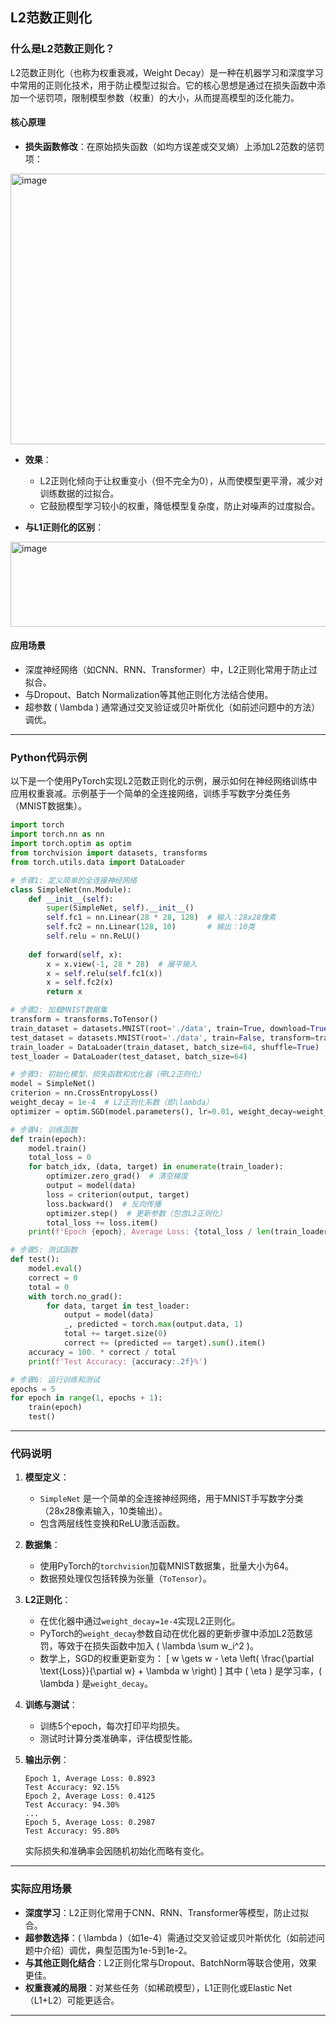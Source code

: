 ## L2范数正则化
### 什么是L2范数正则化？

L2范数正则化（也称为权重衰减，Weight Decay）是一种在机器学习和深度学习中常用的正则化技术，用于防止模型过拟合。它的核心思想是通过在损失函数中添加一个惩罚项，限制模型参数（权重）的大小，从而提高模型的泛化能力。

#### 核心原理
- **损失函数修改**：在原始损失函数（如均方误差或交叉熵）上添加L2范数的惩罚项：
 <img width="990" height="433" alt="image" src="https://github.com/user-attachments/assets/f0402296-985c-46c0-b126-27eb7b1a345e" />


- **效果**：
  - L2正则化倾向于让权重变小（但不完全为0），从而使模型更平滑，减少对训练数据的过拟合。
  - 它鼓励模型学习较小的权重，降低模型复杂度，防止对噪声的过度拟合。

- **与L1正则化的区别**：
<img width="1002" height="136" alt="image" src="https://github.com/user-attachments/assets/f7fbba9d-bb4d-4dfc-9e87-f13a25a27819" />


#### 应用场景
- 深度神经网络（如CNN、RNN、Transformer）中，L2正则化常用于防止过拟合。
- 与Dropout、Batch Normalization等其他正则化方法结合使用。
- 超参数 \( \lambda \) 通常通过交叉验证或贝叶斯优化（如前述问题中的方法）调优。

---

### Python代码示例

以下是一个使用PyTorch实现L2范数正则化的示例，展示如何在神经网络训练中应用权重衰减。示例基于一个简单的全连接网络，训练手写数字分类任务（MNIST数据集）。

```python
import torch
import torch.nn as nn
import torch.optim as optim
from torchvision import datasets, transforms
from torch.utils.data import DataLoader

# 步骤1: 定义简单的全连接神经网络
class SimpleNet(nn.Module):
    def __init__(self):
        super(SimpleNet, self).__init__()
        self.fc1 = nn.Linear(28 * 28, 128)  # 输入：28x28像素
        self.fc2 = nn.Linear(128, 10)       # 输出：10类
        self.relu = nn.ReLU()
    
    def forward(self, x):
        x = x.view(-1, 28 * 28)  # 展平输入
        x = self.relu(self.fc1(x))
        x = self.fc2(x)
        return x

# 步骤2: 加载MNIST数据集
transform = transforms.ToTensor()
train_dataset = datasets.MNIST(root='./data', train=True, download=True, transform=transform)
test_dataset = datasets.MNIST(root='./data', train=False, transform=transform)
train_loader = DataLoader(train_dataset, batch_size=64, shuffle=True)
test_loader = DataLoader(test_dataset, batch_size=64)

# 步骤3: 初始化模型、损失函数和优化器（带L2正则化）
model = SimpleNet()
criterion = nn.CrossEntropyLoss()
weight_decay = 1e-4  # L2正则化系数（即\lambda）
optimizer = optim.SGD(model.parameters(), lr=0.01, weight_decay=weight_decay)

# 步骤4: 训练函数
def train(epoch):
    model.train()
    total_loss = 0
    for batch_idx, (data, target) in enumerate(train_loader):
        optimizer.zero_grad()  # 清空梯度
        output = model(data)
        loss = criterion(output, target)
        loss.backward()  # 反向传播
        optimizer.step()  # 更新参数（包含L2正则化）
        total_loss += loss.item()
    print(f'Epoch {epoch}, Average Loss: {total_loss / len(train_loader):.4f}')

# 步骤5: 测试函数
def test():
    model.eval()
    correct = 0
    total = 0
    with torch.no_grad():
        for data, target in test_loader:
            output = model(data)
            _, predicted = torch.max(output.data, 1)
            total += target.size(0)
            correct += (predicted == target).sum().item()
    accuracy = 100. * correct / total
    print(f'Test Accuracy: {accuracy:.2f}%')

# 步骤6: 运行训练和测试
epochs = 5
for epoch in range(1, epochs + 1):
    train(epoch)
    test()
```

---

### 代码说明

1. **模型定义**：
   - `SimpleNet` 是一个简单的全连接神经网络，用于MNIST手写数字分类（28x28像素输入，10类输出）。
   - 包含两层线性变换和ReLU激活函数。

2. **数据集**：
   - 使用PyTorch的`torchvision`加载MNIST数据集，批量大小为64。
   - 数据预处理仅包括转换为张量（`ToTensor`）。

3. **L2正则化**：
   - 在优化器中通过`weight_decay=1e-4`实现L2正则化。
   - PyTorch的`weight_decay`参数自动在优化器的更新步骤中添加L2范数惩罚，等效于在损失函数中加入 \( \lambda \sum w_i^2 \)。
   - 数学上，SGD的权重更新变为：
     \[
     w \gets w - \eta \left( \frac{\partial \text{Loss}}{\partial w} + \lambda w \right)
     \]
     其中 \( \eta \) 是学习率，\( \lambda \) 是`weight_decay`。

4. **训练与测试**：
   - 训练5个epoch，每次打印平均损失。
   - 测试时计算分类准确率，评估模型性能。

5. **输出示例**：
   ```
   Epoch 1, Average Loss: 0.8923
   Test Accuracy: 92.15%
   Epoch 2, Average Loss: 0.4125
   Test Accuracy: 94.30%
   ...
   Epoch 5, Average Loss: 0.2987
   Test Accuracy: 95.80%
   ```
   实际损失和准确率会因随机初始化而略有变化。

---


### 实际应用场景
- **深度学习**：L2正则化常用于CNN、RNN、Transformer等模型，防止过拟合。
- **超参数选择**：\( \lambda \)（如1e-4）需通过交叉验证或贝叶斯优化（如前述问题中介绍）调优，典型范围为1e-5到1e-2。
- **与其他正则化结合**：L2正则化常与Dropout、BatchNorm等联合使用，效果更佳。
- **权重衰减的局限**：对某些任务（如稀疏模型），L1正则化或Elastic Net（L1+L2）可能更适合。

---
